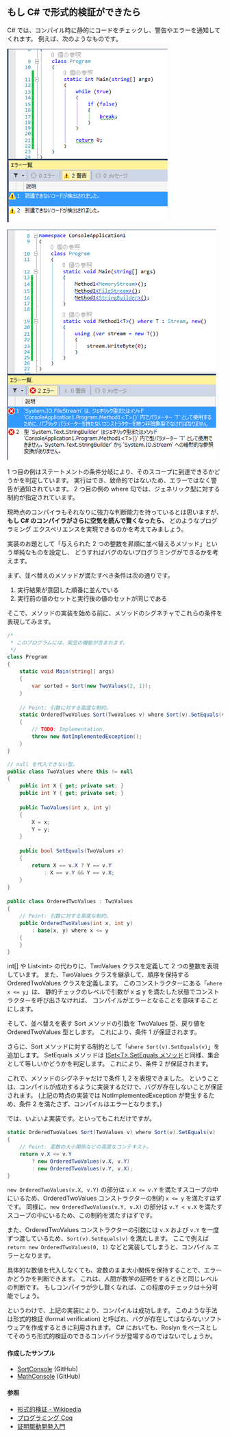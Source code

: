 ﻿## もし C# で形式的検証ができたら

C# では、コンパイル時に静的にコードをチェックし、警告やエラーを通知してくれます。
例えば、次のようなものです。

![Warning-Unreachable](Images/Warning-Unreachable.png)

![Error-TypeConstrait](Images/Error-TypeConstrait.png)

1 つ目の例はステートメントの条件分岐により、そのスコープに到達できるかどうかを判定しています。
実行はでき、致命的ではないため、エラーではなく警告が通知されています。
2 つ目の例の where 句では、ジェネリック型に対する制約が指定されています。

現時点のコンパイラもそれなりに強力な判断能力を持っているとは思いますが、
**もし C# のコンパイラがさらに空気を読んで賢くなったら、**
どのようなプログラミング エクスペリエンスを実現できるのかを考えてみましょう。

実装のお題として「与えられた 2 つの整数を昇順に並べ替えるメソッド」という単純なものを設定し、
どうすればバグのないプログラミングができるかを考えます。

まず、並べ替えのメソッドが満たすべき条件は次の通りです。

1. 実行結果が意図した順番に並んでいる
1. 実行前の値のセットと実行後の値のセットが同じである

そこで、メソッドの実装を始める前に、メソッドのシグネチャでこれらの条件を表現してみます。

```c#:Program.cs
/* 
 * このプログラムには、架空の機能が含まれます。
 */
class Program
{
    static void Main(string[] args)
    {
        var sorted = Sort(new TwoValues(2, 1));
    }

    // Point: 引数に対する高度な制約。
    static OrderedTwoValues Sort(TwoValues v) where Sort(v).SetEquals(v)
    {
        // TODO: Implementation.
        throw new NotImplementedException();
    }
}
```

```c#
// null を代入できない型。
public class TwoValues where this != null
{
    public int X { get; private set; }
    public int Y { get; private set; }

    public TwoValues(int x, int y)
    {
        X = x;
        Y = y;
    }

    public bool SetEquals(TwoValues v)
    {
        return X == v.X ? Y == v.Y
            : X == v.Y && Y == v.X;
    }
}

public class OrderedTwoValues : TwoValues
{
    // Point: 引数に対する高度な制約。
    public OrderedTwoValues(int x, int y)
        : base(x, y) where x <= y
    {
    }
}
```

int[] や List&lt;int&gt; の代わりに、TwoValues クラスを定義して 2 つの整数を表現しています。
また、TwoValues クラスを継承して、順序を保持する OrderedTwoValues クラスを定義します。
このコンストラクターにある「`where x <= y`」は、
静的チェックのレベルで引数が x ≦ y を満たした状態でコンストラクターを呼び出さなければ、
コンパイルがエラーとなることを意味することにします。

そして、並べ替えを表す Sort メソッドの引数を TwoValues 型、戻り値を OrderedTwoValues 型とします。
これにより、条件 1 が保証されます。

さらに、Sort メソッドに対する制約として「`where Sort(v).SetEquals(v)`」を追加します。
SetEquals メソッドは [ISet&lt;T&gt;.SetEquals メソッド](http://msdn.microsoft.com/ja-jp/library/dd412096.aspx)と同様、集合として等しいかどうかを判定します。
これにより、条件 2 が保証されます。

これで、メソッドのシグネチャだけで条件 1, 2 を表現できました。
ということは、コンパイルが成功するように実装するだけで、バグが存在しないことが保証されます。
(上記の時点の実装では NotImplementedException が発生するため、条件 2 を満たさず、コンパイルはエラーとなります。)

では、いよいよ実装です。といってもこれだけですが。

```c#
static OrderedTwoValues Sort(TwoValues v) where Sort(v).SetEquals(v)
{
    // Point: 変数の大小関係などの高度なコンテキスト。
    return v.X <= v.Y
        ? new OrderedTwoValues(v.X, v.Y)
        : new OrderedTwoValues(v.Y, v.X);
}
```

`new OrderedTwoValues(v.X, v.Y)` の部分は `v.X <= v.Y` を満たすスコープの中にいるため、OrderedTwoValues コンストラクターの制約 `x <= y` を満たすはずです。
同様に、`new OrderedTwoValues(v.Y, v.X)` の部分は `v.Y < v.X` を満たすスコープの中にいるため、この制約を満たすはずです。

また、OrderedTwoValues コンストラクターの引数には `v.X` および `v.Y` を一度ずつ渡しているため、`Sort(v).SetEquals(v)` を満たします。
ここで例えば `return new OrderedTwoValues(0, 1)` などと実装してしまうと、コンパイル エラーとなります。

具体的な数値を代入しなくても、変数のまま大小関係を保持することで、エラーかどうかを判断できます。
これは、人間が数学の証明をするときと同じレベルの判断です。
もしコンパイラが少し賢くなれば、この程度のチェックは十分可能でしょう。

というわけで、上記の実装により、コンパイルは成功します。
このような手法は形式的検証 (formal verification) と呼ばれ、バグが存在してはならないソフトウェアを作成するときに利用されます。
C# においても、Roslyn をベースとしてそのうち形式的検証のできるコンパイラが登場するのではないでしょうか。

#### 作成したサンプル
* [SortConsole](https://github.com/sakapon/Samples-2014/blob/master/VerificationSample/SortConsole/Program.cs) (GitHub)
* [MathConsole](https://github.com/sakapon/Samples-2014/blob/master/VerificationSample/MathConsole/Program.cs) (GitHub)

#### 参照
* [形式的検証 - Wikipedia](http://j.mp/e1FGFM)
* [プログラミング Coq](http://www.iij-ii.co.jp/lab/techdoc/coqt/)
* [証明駆動開発入門](http://www.iij-ii.co.jp/lab/techdoc/coqt/coqt8.html)
